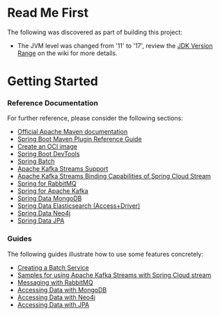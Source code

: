 # Read Me First
The following was discovered as part of building this project:

* The JVM level was changed from '11' to '17', review the [JDK Version Range](https://github.com/spring-projects/spring-framework/wiki/Spring-Framework-Versions#jdk-version-range) on the wiki for more details.

# Getting Started

### Reference Documentation
For further reference, please consider the following sections:

* [Official Apache Maven documentation](https://maven.apache.org/guides/index.html)
* [Spring Boot Maven Plugin Reference Guide](https://docs.spring.io/spring-boot/docs/3.0.0-SNAPSHOT/maven-plugin/reference/html/)
* [Create an OCI image](https://docs.spring.io/spring-boot/docs/3.0.0-SNAPSHOT/maven-plugin/reference/html/#build-image)
* [Spring Boot DevTools](https://docs.spring.io/spring-boot/docs/3.0.0-SNAPSHOT/reference/htmlsingle/#using-boot-devtools)
* [Spring Batch](https://docs.spring.io/spring-boot/docs/3.0.0-SNAPSHOT/reference/htmlsingle/#howto-batch-applications)
* [Apache Kafka Streams Support](https://docs.spring.io/spring-kafka/docs/current/reference/html/#streams-kafka-streams)
* [Apache Kafka Streams Binding Capabilities of Spring Cloud Stream](https://docs.spring.io/spring-cloud-stream/docs/current/reference/htmlsingle/#_kafka_streams_binding_capabilities_of_spring_cloud_stream)
* [Spring for RabbitMQ](https://docs.spring.io/spring-boot/docs/3.0.0-SNAPSHOT/reference/htmlsingle/#boot-features-amqp)
* [Spring for Apache Kafka](https://docs.spring.io/spring-boot/docs/3.0.0-SNAPSHOT/reference/htmlsingle/#boot-features-kafka)
* [Spring Data MongoDB](https://docs.spring.io/spring-boot/docs/3.0.0-SNAPSHOT/reference/htmlsingle/#boot-features-mongodb)
* [Spring Data Elasticsearch (Access+Driver)](https://docs.spring.io/spring-boot/docs/3.0.0-SNAPSHOT/reference/htmlsingle/#boot-features-elasticsearch)
* [Spring Data Neo4j](https://docs.spring.io/spring-boot/docs/3.0.0-SNAPSHOT/reference/htmlsingle/#boot-features-neo4j)
* [Spring Data JPA](https://docs.spring.io/spring-boot/docs/3.0.0-SNAPSHOT/reference/htmlsingle/#boot-features-jpa-and-spring-data)

### Guides
The following guides illustrate how to use some features concretely:

* [Creating a Batch Service](https://spring.io/guides/gs/batch-processing/)
* [Samples for using Apache Kafka Streams with Spring Cloud stream](https://github.com/spring-cloud/spring-cloud-stream-samples/tree/master/kafka-streams-samples)
* [Messaging with RabbitMQ](https://spring.io/guides/gs/messaging-rabbitmq/)
* [Accessing Data with MongoDB](https://spring.io/guides/gs/accessing-data-mongodb/)
* [Accessing Data with Neo4j](https://spring.io/guides/gs/accessing-data-neo4j/)
* [Accessing Data with JPA](https://spring.io/guides/gs/accessing-data-jpa/)

